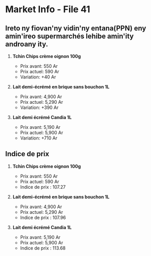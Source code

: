 # Market Info - File 41

## Ireto ny fiovan'ny vidin'ny entana(PPN) eny amin'ireo supermarchés lehibe amin'ity androany ity.

1. **Tchin Chips crème oignon 100g**
   - Prix avant: 550 Ar
   - Prix actuel: 590 Ar
   - Variation: +40 Ar

2. **Lait demi-écrémé en brique sans bouchon 1L**
   - Prix avant: 4,900 Ar
   - Prix actuel: 5,290 Ar
   - Variation: +390 Ar

3. **Lait demi écrémé Candia 1L**
   - Prix avant: 5,190 Ar
   - Prix actuel: 5,900 Ar
   - Variation: +710 Ar



## Indice de prix

1. **Tchin Chips crème oignon 100g**
   - Prix avant: 550 Ar
   - Prix actuel: 590 Ar
   - Indice de prix : 107.27

2. **Lait demi-écrémé en brique sans bouchon 1L**
   - Prix avant: 4,900 Ar
   - Prix actuel: 5,290 Ar
   - Indice de prix : 107.96

3. **Lait demi écrémé Candia 1L**
   - Prix avant: 5,190 Ar
   - Prix actuel: 5,900 Ar
   - Indice de prix : 113.68

